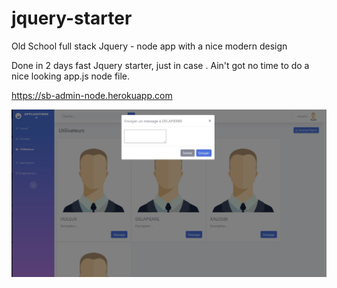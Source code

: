 # jquery-starter
Old School full stack Jquery - node app with a nice modern design


Done in 2 days fast Jquery starter, just in case . Ain't got no time to do a nice looking app.js node file.


https://sb-admin-node.herokuapp.com


![Screenshot](jquerystarter.jpg)
